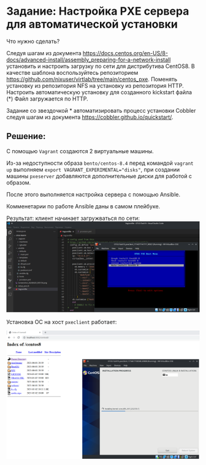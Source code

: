 # Задание: Настройка PXE сервера для автоматической установки

Что нужно сделать?

Следуя шагам из документа https://docs.centos.org/en-US/8-docs/advanced-install/assembly_preparing-for-a-network-install установить и настроить загрузку по сети для дистрибутива CentOS8.
В качестве шаблона воспользуйтесь репозиторием https://github.com/nixuser/virtlab/tree/main/centos_pxe.
Поменять установку из репозитория NFS на установку из репозитория HTTP.
Настроить автоматическую установку для созданного kickstart файла (*) Файл загружается по HTTP.

Задание со звездочкой *
автоматизировать процесс установки Cobbler cледуя шагам из документа https://cobbler.github.io/quickstart/.


## Решение:

С помощью `Vagrant` создаются 2 виртуальные машины.

Из-за недоступности образа `bento/centos-8.4` перед командой `vagrant up` выполняем `export VAGRANT_EXPERIMENTAL="disks"`, при создании машины `pxeserver` добавляются дополнительные диски для работой с образом.

После этого выполняется настройка сервера с помощью Ansible.

Комменетарии по работе Ansible даны в самом плейбуке.

Результат: клиент начинает загружваться по сети:
![Alt text](Boot_menu.png)

Установка ОС на хост `pxeclient` работает:

![Alt text](Installing_from_net.png)